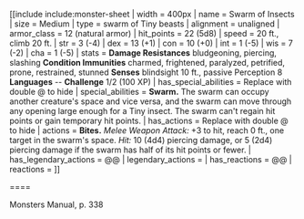 [[include include:monster-sheet
| width = 400px
| name = Swarm of Insects
| size = Medium
| type = swarm of Tiny beasts
| alignment = unaligned
| armor_class = 12 (natural armor)
| hit_points = 22 (5d8)
| speed = 20 ft., climb 20 ft.
| str = 3 (-4)
| dex = 13 (+1)
| con = 10 (+0)
| int = 1 (-5)
| wis = 7 (-2)
| cha = 1 (-5)
| stats = **Damage Resistances** bludgeoning, piercing, slashing
**Condition Immunities** charmed, frightened, paralyzed, petrified, prone, restrained, stunned
**Senses** blindsight 10 ft., passive Perception 8
**Languages** --
**Challenge** 1/2 (100 XP)
| has_special_abilities = Replace with double @ to hide
| special_abilities = **Swarm.** The swarm can occupy another creature's space and vice versa, and the swarm can move through any opening large enough for a Tiny insect. The swarm can't regain hit points or gain temporary hit points.
| has_actions = Replace with double @ to hide
| actions = **Bites.** *Melee Weapon Attack:* +3 to hit, reach 0 ft., one target in the swarm's space. *Hit:* 10 (4d4) piercing damage, or 5 (2d4) piercing damage if the swarm has half of its hit points or fewer.
| has_legendary_actions = @@
| legendary_actions =
| has_reactions = @@
| reactions =
]]

====

Monsters Manual, p. 338